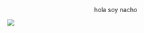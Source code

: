 <p align="center">hola soy nacho</p>
<!--START_SECTION:waka-->

<!--END_SECTION:waka-->
![](http://moe-counter.es3n1n.eu/get/@nachoofg?name=nachoofg&theme=asoul&padding=7&offset=0&align=center&scale=1&pixelated=1&darkmode=auto)
